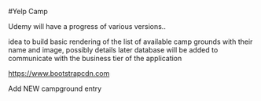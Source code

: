 #Yelp Camp 

Udemy will have a progress of various versions..

idea to build basic rendering of the list of available camp grounds with their name and image, possibly details
later database will be added to communicate with the business tier of the application

https://www.bootstrapcdn.com

Add NEW campground entry
